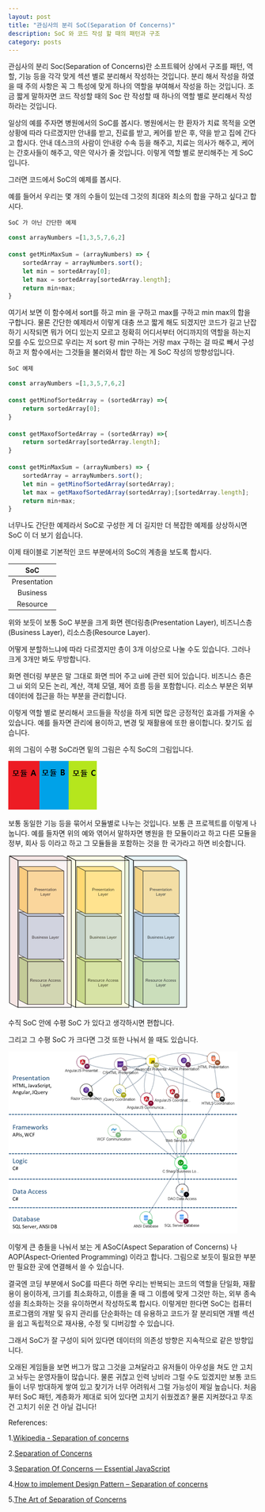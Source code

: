 ```yaml
---
layout: post
title: "관심사의 분리 SoC(Separation Of Concerns)"
description: SoC 와 코드 작성 할 때의 패턴과 구조
category: posts
---
```


관심사의 분리 Soc(Separation of Concerns)란 소프트웨어 상에서 구조를 패턴, 역할, 기능 등을 각각 맞게 섹션 별로 분리해서 작성하는 것입니다. 분리 해서 작성을 하였을 때 주의 사항은 꼭 그 특성에 맞게 하나의 역할을 부여해서 작성을 하는 것입니다. 조금 짧게 말하자면 코드 작성할 때의 Soc 란 작성할 때 하나의 역할 별로 분리해서 작성하라는 것입니다.

일상의 예를 주자면 병원에서의 SoC를 봅시다. 병원에서는 한 환자가 치료 목적을 오면 상황에 따라 다르겠지만 안내를 받고, 진료를 받고, 케어를 받은 후, 약을 받고 집에 간다고 합시다.  안내 데스크의 사람이 안내랑 수속 등을 해주고, 치료는 의사가 해주고, 케어는 간호사들이 해주고, 약은 약사가 줄 것입니다. 이렇게 역할 별로 분리해주는 게 SoC입니다.

그러면 코드에서 SoC의 예제를 봅시다.

예를 들어서 우리는 몇 개의 수들이 있는데 그것의 최대와 최소의 합을 구하고 싶다고 합시다.

`SoC 가 아닌 간단한 예제`

```javascript
const arrayNumbers =[1,3,5,7,6,2]

const getMinMaxSum = (arrayNumbers) => {
    sortedArray = arrayNumbers.sort();
    let min = sortedArray[0];
    let max = sortedArray[sortedArray.length];
    return min+max;
}

```

여기서 보면 이 함수에서 sort를 하고 min 을 구하고 max를 구하고 min max의 합을 구합니다.
물론 간단한 예제라서 이렇게 대충 쓰고 짧게 해도 되겠지만 코드가 길고 난잡하기 시작되면 뭐가 어디 있는지 모르고 정확히 어디서부터 어디까지의 역할을 하는지 모를 수도 있으므로 우리는 저 sort 랑 min 구하는 거랑 max 구하는 걸 따로 빼서 구성하고 저 함수에서는 그것들을 불러와서 합만 하는 게 SoC 작성의 방향성입니다.

`SoC 예제`

```javascript
const arrayNumbers =[1,3,5,7,6,2]

const getMinofSortedArray = (sortedArray) =>{
    return sortedArray[0];
}

const getMaxofSortedArray = (sortedArray) =>{
    return sortedArray[sortedArray.length];
}

const getMinMaxSum = (arrayNumbers) => {
    sortedArray = arrayNumbers.sort();
    let min = getMinofSortedArray(sortedArray);
    let max = getMaxofSortedArray(sortedArray);[sortedArray.length];
    return min+max;
}

```

너무나도 간단한 예제라서 SoC로 구성한 게 더 길지만 더 복잡한 예제를 상상하시면 SoC 이 더 보기 쉽습니다.

이제 태이블로 기본적인 코드 부분에서의 SoC의 계층을 보도록 합시다.

| SoC  |
|:---:|
| Presentation  |
| Business  |
| Resource  |

<!-- <p><img src="/img/SoC-architecture_pattern-layered_architecture/horizontalLayers.png" alt="horizontalSoC" /></p> -->

위와 보듯이 보통 SoC 부분을 크게 화면 렌더링층(Presentation Layer), 비즈니스층(Business Layer), 리소스층(Resource Layer).

어떻게 분할하느냐에 따라 다르겠지만 층이 3개 이상으로 나눌 수도 있습니다. 그러나 크게 3개만 봐도 무방합니다.

화면 렌더링 부분은 말 그대로 화면 띄어 주고 ui에 관련 되어 있습니다. 비즈니스 층은 그 ui 외의 모든 논리, 계산, 객체 모델, 제어 흐름 등을 포함합니다. 리소스 부분은 외부 데이터에 접근을 하는 부분을 관리합니다.

이렇게 역할 별로 분리해서 코드들을 작성을 하게 되면 많은 긍정적인 효과를 가져올 수 있습니다. 예를 들자면 관리에 용이하고, 변경 및 재활용에 또한 용이합니다. 찾기도 쉽습니다.

위의 그림이 수평 SoC라면 밑의 그림은 수직 SoC의 그림입니다.

<p><img src="/img/SoC-architecture_pattern-layered_architecture/vertical_layers.png" alt="VerticalSoC" /></p>

보통 동일한 기능 등을 묶어서 모듈별로 나누는 것입니다. 보통 큰 프로젝트를 이렇게 나눕니다. 예를 들자면 위의 예와 엮어서 말하자면 병원을 한 모듈이라고 하고 다른 모듈을 정부, 회사 등 이라고 하고 그 모듈들을 포함하는 것을 한 국가라고 하면 비슷합니다.

<p><img src="/img/SoC-architecture_pattern-layered_architecture/horizontalAndVerticalLayers.png" alt="horizontalAndVerticalSoC" /></p>

수직 SoC 안에 수평 SoC 가 있다고 생각하시면 편합니다.

그리고 그 수평 SoC 가 크다면 그것 또한 나눠서 쓸 때도 있습니다.

<p><img src="/img/SoC-architecture_pattern-layered_architecture/separation-of-concerns.png" alt="Aspects" /></p>

이렇게 큰 층들을 나눠서 보는 게 ASoC(Aspect Separation of Concerns) 나 AOP(Aspect-Oriented Programming)
이라고 합니다. 그림으로 보듯이 필요한 부분만 필요한 곳에 연결해서 쓸 수 있습니다.

결국엔 코딩 부분에서 SoC를 따른다 하면 우리는 반복되는 코드의 역할을 단일화, 재활용이 용이하게, 크기를 최소화하고, 이름을 줄 때 그 이름에 맞게 그것만 하는, 외부 종속성을 최소화하는 것을 유이하면서 작성하도록 합시다. 이렇게만 한다면 SoC는 컴퓨터 프로그램의 개발 및 유지 관리를 단순화하는 데 유용하고 코드가 잘 분리되면 개별 섹션을 쉽고 독립적으로 재사용, 수정 및 디버깅할 수 있습니다.

그래서 SoC가 잘 구성이 되어 있다면 데이터의 의존성 방향은 지속적으로 같은 방향입니다.

오래된 게임들을 보면 버그가 많고 그것을 고쳐달라고 유저들이 아우성을 쳐도 안 고치고 놔두는 운영자들이 많습니다. 물론 귀찮고 인력 낭비라 그럴 수도 있겠지만 보통 코드들이 너무 방대하게 쌓여 있고 찾기가 너무 어려워서 그럴 가능성이 제일 높습니다. 처음부터 SoC 패턴, 계층화가 제대로 되어 있다면 고치기 쉬웠겠죠? 물론 지켜졌다고 무조건 고치기 쉬운 건 아닐 겁니다!

References:

1.[Wikipedia - Separation of concerns](https://en.wikipedia.org/wiki/Separation_of_concerns#HTML,_CSS,_JavaScript)

2.[Separation of Concerns](https://www.oreilly.com/library/view/programming-javascript-applications/9781491950289/ch05.html)

3.[Separation Of Concerns — Essential JavaScript](https://medium.com/@ariel.salem1989/separation-of-concerns-essential-javascript-1e30994fa7a5)

4.[How to implement Design Pattern – Separation of concerns](https://www.castsoftware.com/blog/how-to-implement-design-pattern-separation-of-concerns)

5.[The Art of Separation of Concerns](http://aspiringcraftsman.com/2008/01/03/art-of-separation-of-concerns/)
